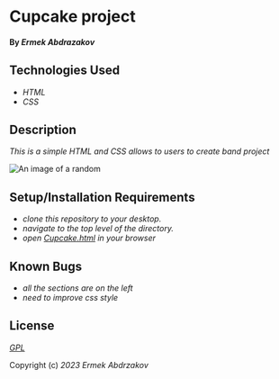 # Cupcake project

#### By _**Ermek Abdrazakov**_

## Technologies Used

* _HTML_
* _CSS_

## Description

_This is a simple HTML and CSS allows to users to create band project_

![An image of a random](https://picsum.photos/200/300)

## Setup/Installation Requirements

* _clone this repository to your desktop._
* _navigate to the top level of the directory._
* _open [Cupcake.html](https://github.com/Eabdrazakov/Cupcake_project/edit/main/README.md) in your browser_

## Known Bugs

* _all the sections are on the left_
* _need to improve css style_

## License

_[GPL](https://en.wikipedia.org/wiki/GNU_General_Public_License)_

Copyright (c) _2023_ _Ermek Abdrzakov_
